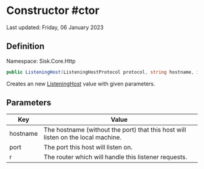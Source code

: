 # Constructor #ctor
Last updated: Friday, 06 January 2023

## Definition
Namespace: Sisk.Core.Http

```csharp
public ListeningHost(ListeningHostProtocol protocol, string hostname, int port, Router r)
```

Creates an new [ListeningHost](/spec/Sisk/Core/Http/ListeningHost) value with given parameters.

## Parameters

| Key | Value |
| --- | --- |
| hostname | The hostname (without the port) that this host will listen on the local machine. | 
| port | The port this host will listen on. | 
| r | The router which will handle this listener requests. | 


